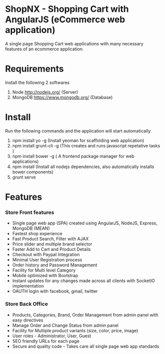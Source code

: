 # ShopNX - Shopping Cart with AngularJS (eCommerce web application)
A single page Shopping Cart web applications with many necessary features of an ecommerce application.


# Requirements
Install the following 2 softwares

1.    Node http://nodejs.org/ (Server)
2.    MongoDB https://www.mongodb.org/ (Database)

# Install
Run the following commands and the application will start automatically

1.    npm install yo -g (Install yeoman for scaffolding web application)
2.    npm install grunt-cli -g (This creates and runs javascript repetative tasks )
3.    npm install bower -g ( A frontend package manager for web applications)
4.    npm install (Install all nodejs dependencies, also automatically installs bower components)
5.    grunt serve

# Features
### Store Front features
*  Single page web app (SPA) created using AngularJS, NodeJS, Express, MongoDB (MEAN)
*  Fastest shop experience
*  Fast Product Search, Filter with AJAX
*  Price slider and multiple brand selector
*  Faster Add to Cart and Product Details
*  Checkout with Paypal Integration
*  Minimal User Registration process
*  Order history and Password Management
*  Facility for Multi level Category
*  Mobile optimized with Bootstrap
*  Instant updates for any changes made across all clients with SocketIO implementation
*  OAUTH login with facebook, gmail, twitter

### Store Back Office
*  Products, Categories, Brand, Order Management from admin panel with easy directives
*  Manage Order and Change Status from admin panel
*  Facility for Multiple product variants (size, color, price, image)
*  User roles - Administrator, User, Guest
*  SEO friendly URLs for each page
*  Secure and quality code - Takes care all single page web app standards

